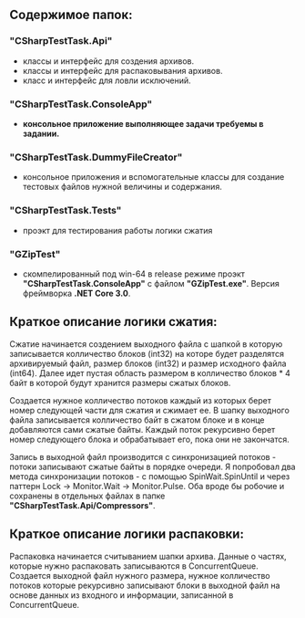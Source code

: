 ## Содержимое папок:

### "CSharpTestTask.Api" 
* классы и интерфейс для создения архивов.
* классы и интерфейс для распаковывания архивов.
* класс и интерфейс для ловли исключений.

### "CSharpTestTask.ConsoleApp" 
* **консольное приложение выполняющее задачи требуемы в задании.**

### "CSharpTestTask.DummyFileCreator" 
* консольное приложения и вспомогательные классы для создание тестовых файлов нужной величины и содержания.

### "CSharpTestTask.Tests" 
* проэкт для тестирования работы логики сжатия

### "GZipTest" 
* скомпелированный под win-64 в release режиме проэкт **"CSharpTestTask.ConsoleApp"** с файлом **"GZipTest.exe"**. Версия фреймворка **.NET Core 3.0**.

## Краткое описание логики сжатия:

   Сжатие начинается создением выходного файла с шапкoй в которую записывается колличество блоков (int32) на которe будет разделятся архивируемый файл, размер блоков (int32) и размер исходного файла (int64). Далее идет пустая область размером в колличество блоков \* 4 байт в которой будут хранится размеры сжатых блоков.
   
   Создается нужное колличество потоков каждый из которых берет номер следующей части для сжатия и сжимает ее. В шапку выходного файла записывается колличество байт в сжатом блоке и в конце добавляются сами сжатые байты. Каждый поток рекурсивно берет номер следующего блока и обрабатывает его, пока они не закончатся.
   
   Запись в выходной файл производится с синхронизацией потоков - потоки записывают сжатые байты в порядке очереди. Я попробовал два метода синхронизации потоков - с помощью SpinWait.SpinUntil и через паттерн Lock -> Monitor.Wait -> Monitor.Pulse. Оба вроде бы робочие и сохранены в отдельных файлах в папке **"CSharpTestTask.Api/Compressors"**. 
   
## Краткое описание логики распаковки:

  Распаковка начинается считыванием шапки архива.  Данные о частях, которые нужно распаковать записываются в ConcurrentQueue. Создается выходной файл нужного размера, нужное колличество потоков которые рекурсивно записывают блоки в выходной файл на основе данных из входного и информации, записанной в ConcurrentQueue. 
   
   
